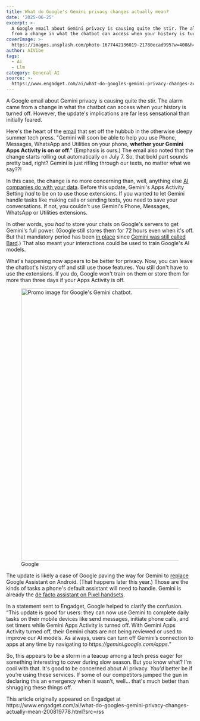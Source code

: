 ```yaml
---
title: What do Google's Gemini privacy changes actually mean?
date: '2025-06-25'
excerpt: >-
  A Google email about Gemini privacy is causing quite the stir. The alarm came
  from a change in what the chatbot can access when your history is turned...
coverImage: >-
  https://images.unsplash.com/photo-1677442136019-21780ecad995?w=400&h=200&fit=crop&auto=format
author: AIVibe
tags:
  - Ai
  - Llm
category: General AI
source: >-
  https://www.engadget.com/ai/what-do-googles-gemini-privacy-changes-actually-mean-200819778.html?src=rss
---
```

<p>A Google email about Gemini privacy is causing quite the stir. The alarm came from a change in what the chatbot can access when your history is turned off. However, the update's implications are far less sensational than initially feared.</p>
<p>Here's the heart of the <a data-i13n="elm:context_link;elmt:doNotAffiliate;cpos:1;pos:1" class="no-affiliate-link" href="https://www.reddit.com/r/Bard/comments/1ljp2uk/some_gemini_extensions_wont_require_usage_activity/#lightbox">email</a> that set off the hubbub in the otherwise sleepy summer tech press. "Gemini will soon be able to help you use Phone, Messages, WhatsApp and Utilities on your phone, <strong>whether your Gemini Apps Activity is on or off</strong>." (Emphasis is ours.) The email also noted that the change starts rolling out automatically on July 7. So, that bold part sounds pretty bad, right? Gemini is just rifling through our texts, no matter what we say??!</p>
<span id="end-legacy-contents"></span><p>In this case, the change is no more concerning than, well, anything else <a data-i13n="cpos:2;pos:1" href="https://www.engadget.com/social-media/meta-warns-users-to-avoid-sharing-personal-or-sensitive-information-in-its-ai-app-233900625.html?guccounter=1&amp;guce_referrer=aHR0cHM6Ly93d3cuZ29vZ2xlLmNvbS8&amp;guce_referrer_sig=AQAAAEMF5sxMLXGJfg3w9VllMQozRQsrwm9UqV47ZTBsQ0yWqN8FaWQfPYmeSFQbrrVTQWhigYx5CUh2TEpeA8gO3mZCXhbuQpAjEgjliLDC2uSLepi2P3b6k7-XZGanpsPXY9XREEgFggOBxdKKFdK9EvWhSBZn8CFE8vgigzV3Q6V7">AI companies do with your data</a>. Before this update, Gemini's Apps Activity Setting <em>had</em> to be on to use those extensions. If you wanted to let Gemini handle tasks like making calls or sending texts, you need to save your conversations. If not, you couldn't use Gemini's Phone, Messages, WhatsApp or Utilities extensions.</p>
<p>In other words, you <em>had</em> to store your chats on Google's servers to get Gemini's full power. (Google still stores them for 72 hours even when it's off. But that mandatory period has been <a data-i13n="elm:context_link;elmt:doNotAffiliate;cpos:3;pos:1" class="no-affiliate-link" href="https://support.google.com/gemini/answer/13278892">in place</a> since <a data-i13n="cpos:4;pos:1" href="https://www.engadget.com/google-rebrands-its-bard-ai-chatbot-as-gemini-which-now-has-its-own-android-app-151303210.html">Gemini was still called Bard</a>.) That also meant your interactions could be used to train Google's AI models.</p>
<p>What's happening now appears to be better for privacy. Now, you can leave the chatbot's history off and still use those features. You still don't have to use the extensions. If you do, Google won't train on them or store them for more than three days if your Apps Activity is off.</p>
<figure><img src="https://s.yimg.com/os/creatr-uploaded-images/2025-06/228b6fd0-51fb-11f0-bfdb-aa32696c6d24" data-crop-orig-src="https://s.yimg.com/os/creatr-uploaded-images/2025-06/228b6fd0-51fb-11f0-bfdb-aa32696c6d24" style="height:731px;width:1300px;" alt="Promo image for Google's Gemini chatbot." data-uuid="00556d16-610f-3503-bdb6-4a24fbd626b0"><figcaption></figcaption><div class="photo-credit">Google</div></figure>
<p>The update is likely a case of Google paving the way for Gemini to <a data-i13n="elm:context_link;elmt:doNotAffiliate;cpos:5;pos:1" class="no-affiliate-link" href="https://blog.google/products/gemini/google-assistant-gemini-mobile/">replace</a> Google Assistant on Android. (That happens later this year.) Those are the kinds of tasks a phone's default assistant will need to handle. Gemini is already the <a data-i13n="cpos:6;pos:1" href="https://www.engadget.com/ai/gemini-googles-ai-powered-chatbot-is-the-default-assistant-on-pixel-9-phones-170027220.html">de facto assistant on Pixel handsets</a>.</p>
<p>In a statement sent to Engadget, Google helped to clarify the confusion. “This update is good for users: they can now use Gemini to complete daily tasks on their mobile devices like send messages, initiate phone calls, and set timers while Gemini Apps Activity is turned off. With Gemini Apps Activity turned off, their Gemini chats are not being reviewed or used to improve our AI models. As always, users can turn off Gemini’s connection to apps at any time by navigating to <em>https://gemini.google.com/apps</em>.”&nbsp;</p>
<p>So, this appears to be a storm in a teacup among a tech press eager for something interesting to cover during slow season. But you know what? I'm cool with that. It's good to be concerned about AI privacy. <em>You’d</em> better be if you’re using these services. If some of our competitors jumped the gun in declaring this an emergency when it wasn’t, well… that's much better than shrugging these things off.</p>This article originally appeared on Engadget at https://www.engadget.com/ai/what-do-googles-gemini-privacy-changes-actually-mean-200819778.html?src=rss
